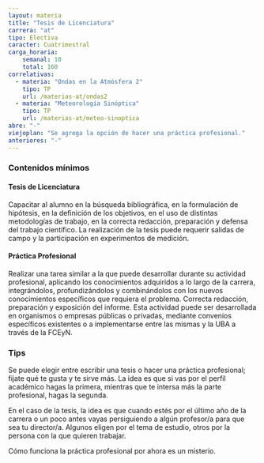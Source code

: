 ```yaml
---
layout: materia
title: "Tesis de Licenciatura"
carrera: "at"
tipo: Electiva
caracter: Cuatrimestral
carga_horaria: 
    semanal: 10
    total: 160
correlativas:
  - materia: "Ondas en la Atmósfera 2"
    tipo: TP
    url: /materias-at/ondas2
  - materia: "Meteorología Sinóptica"
    tipo: TP
    url: /materias-at/meteo-sinoptica
abre: "-"
viejoplan: "Se agrega la opción de hacer una práctica profesional."
anteriores: "-"
---
```


### Contenidos mínimos
#### Tesis de Licenciatura
Capacitar al alumno en la búsqueda bibliográfica, en la formulación de hipótesis, en la definición de los objetivos, en el uso de distintas metodologías de trabajo, en la correcta redacción, preparación y defensa del trabajo científico.  La realización de la tesis puede requerir salidas de campo  y  la participación en experimentos de medición.

#### Práctica Profesional 
Realizar una tarea similar a la que puede desarrollar durante su actividad profesional, aplicando los conocimientos adquiridos a lo largo de la carrera, integrándolos, profundizándolos y combinándolos con los nuevos conocimientos específicos que requiera el problema. Correcta redacción, preparación y exposición del informe. Esta actividad  puede ser desarrollada en organismos o empresas públicas o privadas, mediante convenios específicos existentes o a implementarse entre las mismas y la UBA a través de  la FCEyN.

### Tips
Se puede elegir entre escribir una tesis o hacer una práctica profesional; fijate qué te gusta y te sirve más. La idea es que si vas por el perfil académico hagas la primera, mientras que te intersa más la parte profesional, hagas la segunda.

En el caso de la tesis, la idea es que cuando estés por el último año de la carrera o un poco antes vayas persiguiendo a algún profesor/a para que sea tu director/a. Algunos eligen por el tema de estudio, otros por la persona con la que quieren trabajar. 

Cómo funciona la práctica profesional por ahora es un misterio.